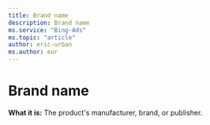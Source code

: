 ```yaml
---
title: Brand name
description: Brand name
ms.service: "Bing-Ads"
ms.topic: "article"
author: eric-urban
ms.author: eur
---
```


# Brand name

**What it is:**  The product's manufacturer, brand, or publisher.


